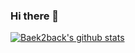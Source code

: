 ### Hi there 👋

[![Baek2back's github stats](https://github-readme-stats.vercel.app/api?username=Baek2back)](https://github.com/anuraghazra/github-readme-stats)
<!--
**Baek2back/Baek2back** is a ✨ _special_ ✨ repository because its `README.md` (this file) appears on your GitHub profile.

Here are some ideas to get you started:

- 🔭 I’m currently working on ...
- 🌱 I’m currently learning ...
- 👯 I’m looking to collaborate on ...
- 🤔 I’m looking for help with ...
- 💬 Ask me about ...
- 📫 How to reach me: ...
- 😄 Pronouns: ...
- ⚡ Fun fact: ...
-->
